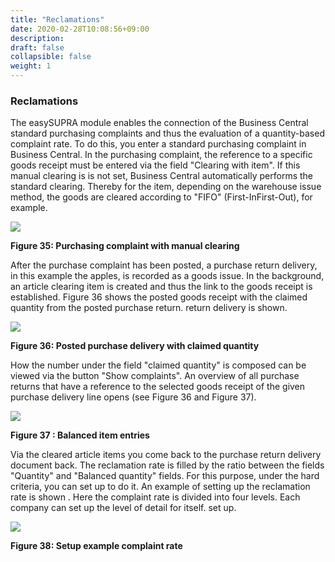```yaml
---
title: "Reclamations"
date: 2020-02-28T10:08:56+09:00
description: 
draft: false
collapsible: false
weight: 1
---
```

### Reclamations

The easySUPRA module enables the connection of the Business Central standard purchasing complaints and thus the evaluation of a quantity-based complaint rate. To do this, you enter a standard purchasing complaint in Business Central. In the purchasing complaint, the reference to a specific goods receipt must be entered via 
the field "Clearing with item". If this manual clearing is 
is not set, Business Central automatically performs the standard clearing. Thereby 
for the item, depending on the warehouse issue method, the goods are cleared according to "FIFO" (First-InFirst-Out), for example.

![](images/connectornav/easysupra/Abb35.png)

**Figure 35: Purchasing complaint with manual clearing**

After the purchase complaint has been posted, a purchase return delivery, in this example the apples, is recorded as a goods issue. In the background, an article clearing item is created and thus the link to the goods receipt is established. Figure 36 shows the posted goods receipt with the claimed quantity from the posted purchase return. 
return delivery is shown.

![](images/connectornav/easysupra/Abb36.png)

**Figure 36: Posted purchase delivery with claimed quantity**

How the number under the field "claimed quantity" is composed can be viewed via the button "Show complaints". An overview of all purchase returns that have a reference to the selected goods receipt of the given purchase delivery line opens (see Figure 36 and Figure 37).

![](images/connectornav/easysupra/Abb37.png)

**Figure 37 : Balanced item entries**

Via the cleared article items you come back to the purchase return delivery document
back. The reclamation rate is filled by the ratio between the fields "Quantity" and 
"Balanced quantity" fields. For this purpose, under the hard criteria, you can set up 
to do it. An example of setting up the reclamation rate is shown . Here the complaint rate is divided into four levels. Each company can set up the level of detail for itself. 
set up.

![](images/connectornav/easysupra/Abb38.png)

**Figure 38: Setup example complaint rate**

